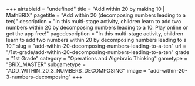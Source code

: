 +++
airtableid = "undefined"
title = "Add within 20 by making 10 | MathBRIX"
pagetitle = "Add within 20 (decomposing numbers leading to a ten)"
description = "In this multi-stage activity, children learn to add two numbers within 20 by decomposing numbers leading to a 10. Play online or get the app free!"
pagedescription = "In this multi-stage activity, children learn to add two numbers within 20 by decomposing numbers leading to a 10."
slug = "add-within-20-decomposing-numbers-leading-to-a-ten"
url = "/1st-grade/add-within-20-decomposing-numbers-leading-to-a-ten"
grade = "1st Grade"
category = "Operations and Algebraic Thinking"
gametype = "BRIX_MASTER"
subgametype = "ADD_WITHIN_20_3_NUMBERS_DECOMPOSING"
image = "add-within-20-3-numbers-decomposing"
+++